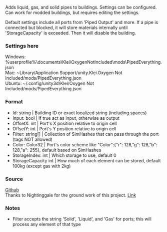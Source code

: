 Adds liquid, gas, and solid pipes to buildings. Settings can be configured. Can work for modded buildings, but requires editing the settings.

Default settings include all ports from 'Piped Output' and more. If a pipe is connected but blocked, it will store materials internally until 'StorageCapacity' is exceeded. Then it will disable the building.

### Settings here
Windows: %userprofile%\documents\Klei\OxygenNotIncluded\mods\PipedEverything.json \
Mac: ~Library/Application Support/unity.Klei.Oxygen Not Included/mods/PipedEverything.json \
Ubuntu: ~/.config/unity3d/Klei/Oxygen Not Included/mods/PipedEverything.json

### Format
* Id: string | Building ID or exact localized string (including spaces)
* Input: bool | If true act as input, otherwise as output
* OffsetX: int | Port's X position relative to origin cell
* OffsetY: int | Port's Y position relative to origin cell
* Filter: string[] | Collection of SimHashes that can pass through the port (tags NOT allowed)
* Color: Color32 | Port's color scheme like "Color":{"r": 128,"g": 128,"b": 128,"a": 255}, default based on SimHashes
* StorageIndex: int | Which storage to use, default 0
* StorageCapacity int | How much of each element can be stored, default 100kg (except gas with 2kg)

### Source
[Github](https://github.com/Truinto/ONI-Modloader-SimpleMods) \
Thanks to Nightinggale for the ground work of this project. [Link](https://github.com/Nightinggale/ONI-mods/tree/master)

### Notes
* Filter accepts the string 'Solid', 'Liquid', and 'Gas' for ports; this will process any element of that type
